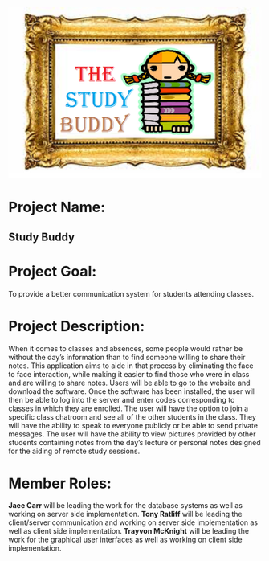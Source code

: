 ![alt text](https://github.com/Metalaxe1/StudyBuddy/blob/master/client/app/src/main/res/drawable/logo2.png "Study Buddy Logo")
# Project Name:
## Study Buddy
# Project Goal:
To provide a better communication system for students attending classes.

# Project Description:
When it comes to classes and absences, some people would rather be without the day’s information than to find someone willing to share their notes. This application aims to aide in that process by eliminating the face to face interaction, while making it easier to find those who were in class and are willing to share notes. Users will be able to go to the website and download the software. Once the software has been installed, the user will then be able to log into the server and enter codes corresponding to classes in which they are enrolled. The user will have the option to join a specific class chatroom and see all of the other students in the class. They will have the ability to speak to everyone publicly or be able to send private messages. The user will have the ability to view pictures provided by other students containing notes from the day’s lecture or personal notes designed for the aiding of remote study sessions.

# Member Roles:
__Jaee Carr__ will be leading the work for the database systems as well as working on server side implementation. __Tony Ratliff__ will be leading the client/server communication and working on server side implementation as well as client side implementation. __Trayvon McKnight__ will be leading the work for the graphical user interfaces as well as working on client side implementation.
